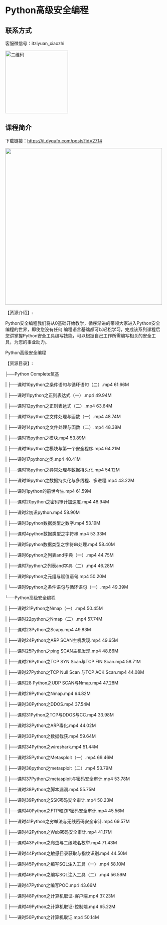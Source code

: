 # Python高级安全编程

## 联系方式

客服微信号：itziyuan_xiaozhi

<img src="https://ziyuanyun.oss-cn-guangzhou.aliyuncs.com/common/20240614073449/666b82192834a.jpg" width="200" height="200" alt="二维码">

## 课程简介

下载链接：https://it.dyqufx.com/posts?id=2714

<img src="https://ziyuanyun.oss-cn-guangzhou.aliyuncs.com/yun/20240515184236/6644919cc7c68.jpg" width="500" alt="">

  【资源介绍】:

 Python安全编程我们将从0基础开始教学，循序渐进的带领大家进入Python安全编程的世界，即使您没有任何 编程语言基础都可以轻松学习，完成该系列课程后您讲掌握Python安全工具编写技能，可以根据自己工作所需编写相关的安全工具，为您的事业助力。

 Python高级安全编程



 【资源目录】:

 ├──Python Complete筑基

 | ├──课时10python之条件语句与循环语句（二）.mp4 61.66M

 | ├──课时11python之正则表达式（一）.mp4 49.94M

 | ├──课时12python之正则表达式（二）.mp4 63.64M

 | ├──课时13python之文件处理与函数（一）.mp4 48.74M

 | ├──课时14python之文件处理与函数（二）.mp4 48.38M

 | ├──课时15python之模块.mp4 53.89M

 | ├──课时16python之模块与第一个安全程序.mp4 64.21M

 | ├──课时17python之类.mp4 40.41M

 | ├──课时18python之异常处理与数据持久化.mp4 54.12M

 | ├──课时19python之数据持久化与多线程、多进程.mp4 43.22M

 | ├──课时1python的前世今生.mp4 61.59M

 | ├──课时20python之密码审计加速度.mp4 48.94M

 | ├──课时2初识python.mp4 58.90M

 | ├──课时3python数据类型之数字.mp4 53.19M

 | ├──课时4python数据类型之字符串.mp4 53.33M

 | ├──课时5python数据类型之字符串处理.mp4 58.40M

 | ├──课时6python之列表and字典（一）.mp4 44.75M

 | ├──课时7python之列表and字典（二）.mp4 46.28M

 | ├──课时8python之元组与赋值语句.mp4 50.20M

 | └──课时9python之条件语句与循环语句（一）.mp4 49.39M

 └──Python高级安全编程

 | ├──课时21Python之Nmap（一）.mp4 50.45M

 | ├──课时22python之Nmap（二）.mp4 57.74M

 | ├──课时23Python之Scapy.mp4 49.83M

 | ├──课时24Python之ARP SCAN主机发现.mp4 49.65M

 | ├──课时25Python之ping SCAN主机发现.mp4 48.86M

 | ├──课时26Python之TCP SYN Scan与TCP FIN Scan.mp4 58.71M

 | ├──课时27Python之TCP Null Scan 与TCP ACK Scan.mp4 44.08M

 | ├──课时28 Python之UDP SCAN与Nmap.mp4 47.28M

 | ├──课时29Python之Nmap.mp4 64.82M

 | ├──课时30Python之DDOS.mp4 37.54M

 | ├──课时31Python之TCP与DDOS与CC.mp4 33.98M

 | ├──课时32Python之ARP毒化.mp4 44.02M

 | ├──课时33Python之数据截获.mp4 59.64M

 | ├──课时34Python之wireshark.mp4 51.44M

 | ├──课时35Python之Metasploit（一）.mp4 69.46M

 | ├──课时36python之metasploit（二）.mp4 53.79M

 | ├──课时37Python之metasploit与密码安全审计.mp4 53.78M

 | ├──课时38Python之脚本漏洞.mp4 55.75M

 | ├──课时39Python之SSK密码安全审计.mp4 50.23M

 | ├──课时40Python之FTP和ZIP密码安全审计.mp4 45.56M

 | ├──课时41Python之穷举法与无线密码安全审计.mp4 69.57M

 | ├──课时42Python之Web密码安全审计.mp4 41.17M

 | ├──课时43Python之爬虫与二级域名枚举.mp4 71.43M

 | ├──课时44Python之敏感目录获取与指纹识别.mp4 44.50M

 | ├──课时45Python之编写SQL注入工具（一）.mp4 58.10M

 | ├──课时46Python之编写SQL注入工具（二）.mp4 56.59M

 | ├──课时47Python之编写POC.mp4 43.66M

 | ├──课时48Python之计算机取证-客户端.mp4 37.23M

 | ├──课时49Python之计算机取证-控制端.mp4 65.22M

 | └──课时50Python之计算机取证.mp4 50.14M

  